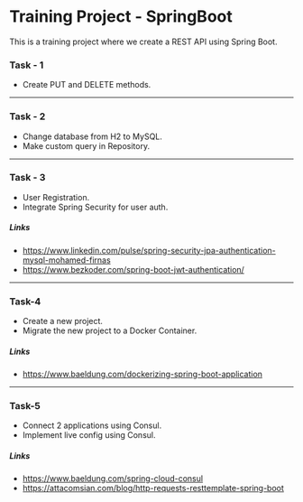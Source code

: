 # Training Project - SpringBoot

This is a training project where we create a REST API using Spring Boot.

### Task - 1 
* Create PUT and DELETE methods.

--- 
### Task - 2
* Change database from H2 to MySQL.
* Make custom query in Repository.

---
### Task - 3
* User Registration.
* Integrate Spring Security for user auth.

##### Links
* https://www.linkedin.com/pulse/spring-security-jpa-authentication-mysql-mohamed-firnas
* https://www.bezkoder.com/spring-boot-jwt-authentication/

---
### Task-4
* Create a new project.
* Migrate the new project to a Docker Container.

##### Links
* https://www.baeldung.com/dockerizing-spring-boot-application

---
### Task-5
* Connect 2 applications using Consul.
* Implement live config using Consul.

##### Links
* https://www.baeldung.com/spring-cloud-consul
* https://attacomsian.com/blog/http-requests-resttemplate-spring-boot